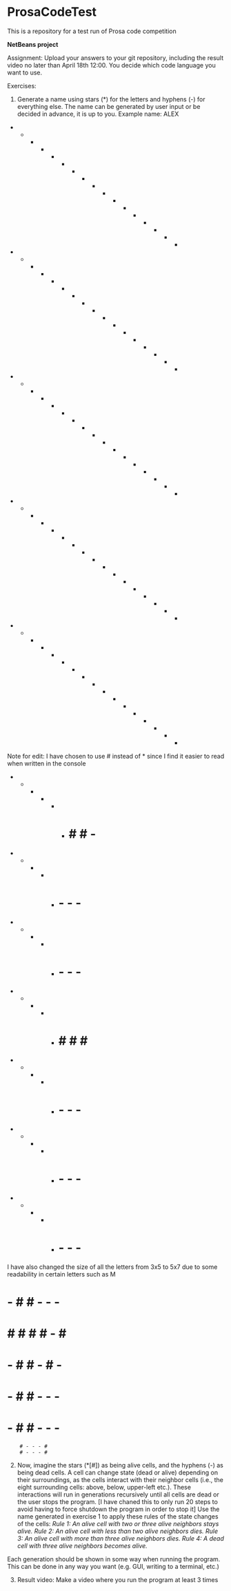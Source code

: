 # ProsaCodeTest
This is a repository for a test run of Prosa code competition

**NetBeans project**



Assignment: 
Upload your answers to your git repository, including the result video no later than April 18th 12:00.
You decide which code language you want to use.



Exercises:
1. Generate a name using stars (*) for the letters and hyphens (-) for everything else. The name can be
generated by user input or be decided in advance, it is up to you.
Example name: ALEX
- - * - - * - - - * * * - * - * -
- * - * - * - - - * - - - * - * -
- * * * - * - - - * * - - - * - -
- * - * - * - - - * - - - * - * -
- * - * - * * * - * * * - * - * -

Note for edit: I have chosen to use # instead of * since I find it easier to read when written in the console
- * * * -   - # # # -
* - - - *   # - - - #
* - - - *   # - - - #
* * * * *   # # # # #
* - - - *   # - - - #
* - - - *   # - - - #
* - - - *   # - - - #
I have also changed the size of all the letters from 3x5 to 5x7 due to some readability in certain letters such as M
# - #   # - - - #
# # #   # # - # #
# - #   # - # - #
# - #   # - - - #
# - #   # - - - #
        # - - - #
        # - - - #



2. Now, imagine the stars (*[#]) as being alive cells, and the hyphens (-) as being dead cells. A cell can
change state (dead or alive) depending on their surroundings, as the cells interact with their
neighbor cells (i.e., the eight surrounding cells: above, below, upper-left etc.). These interactions will
run in generations recursively until all cells are dead or the user stops the program. 
[I have chaned this to only run 20 steps to avoid having to force shutdown the program in order to stop it]
Use the name generated in exercise 1 to apply these rules of the state changes of the cells:
_Rule 1: An alive cell with two or three alive neighbors stays alive.
Rule 2: An alive cell with less than two alive neighbors dies.
Rule 3: An alive cell with more than three alive neighbors dies.
Rule 4: A dead cell with three alive neighbors becomes alive._

Each generation should be shown in some way when running the program. This can be done in any
way you want (e.g. GUI, writing to a terminal, etc.)



3. Result video: Make a video where you run the program at least 3 times
